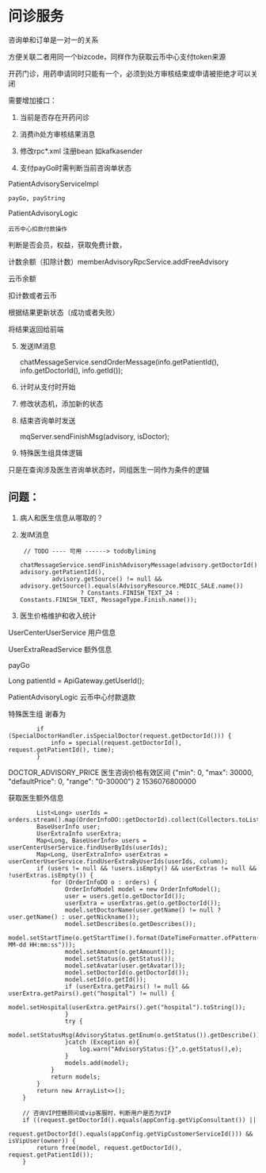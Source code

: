 # 问诊服务

咨询单和订单是一对一的关系

方便关联二者用同一个bizcode，同样作为获取云币中心支付token来源

开药门诊，用药申请同时只能有一个，必须到处方审核结束或申请被拒绝才可以关闭



需要增加接口：

1. 当前是否存在开药问诊

2. 消费ih处方审核结果消息

4. 修改rpc*.xml 注册bean 如kafkasender

5. 支付payGo时需判断当前咨询单状态

PatientAdvisoryServiceImpl

```
payGo, payString
```

PatientAdvisoryLogic

```
云币中心扣款付款操作
```

判断是否会员，权益，获取免费计数，

计数余额（扣除计数）memberAdvisoryRpcService.addFreeAdvisory

云币余额

扣计数或者云币

根据结果更新状态（成功或者失败）

将结果返回给前端

5. 发送IM消息

    chatMessageService.sendOrderMessage(info.getPatientId(), info.getDoctorId(), info.getId());

6. 计时从支付时开始

7. 修改状态机，添加新的状态

8. 结束咨询单时发送

    mqServer.sendFinishMsg(advisory, isDoctor);

2. 特殊医生组具体逻辑

只是在查询涉及医生咨询单状态时，同组医生一同作为条件的逻辑

## 问题：

1. 病人和医生信息从哪取的？

3. 发IM消息

        // TODO ---- 可用 ------> todoByliming
        chatMessageService.sendFinishAdvisoryMessage(advisory.getDoctorId(), advisory.getPatientId(),
                advisory.getSource() != null && advisory.getSource().equals(AdvisoryResource.MEDIC_SALE.name())
                        ? Constants.FINISH_TEXT_24 : Constants.FINISH_TEXT, MessageType.Finish.name());

5. 医生价格维护和收入统计

UserCenterUserService 用户信息

UserExtraReadService 额外信息

payGo

Long patientId = ApiGateway.getUserId();

PatientAdvisoryLogic 云币中心付款退款

特殊医生组
谢春为

            if (SpecialDoctorHandler.isSpecialDoctor(request.getDoctorId())) {
                info = special(request.getDoctorId(), request.getPatientId(), time);
            }
            
DOCTOR_ADVISORY_PRICE	医生咨询价格有效区间	{"min": 0, "max": 30000, "defaultPrice": 0, "range": "0-30000"}	2	1536076800000


获取医生额外信息
```
        List<Long> userIds = orders.stream().map(OrderInfoDO::getDoctorId).collect(Collectors.toList());
        BaseUserInfo user;
        UserExtraInfo userExtra;
        Map<Long, BaseUserInfo> users = userCenterUserService.findUserByIds(userIds);
        Map<Long, UserExtraInfo> userExtras = userCenterUserService.findUserExtraByUserIds(userIds, column);
        if (users != null && !users.isEmpty() && userExtras != null && !userExtras.isEmpty()) {
            for (OrderInfoDO o : orders) {
                OrderInfoModel model = new OrderInfoModel();
                user = users.get(o.getDoctorId());
                userExtra = userExtras.get(o.getDoctorId());
                model.setDoctorName(user.getName() != null ? user.getName() : user.getNickname());
                model.setDescribes(o.getDescribes());
                model.setStartTime(o.getStartTime().format(DateTimeFormatter.ofPattern("yyyy-MM-dd HH:mm:ss")));
                model.setAmount(o.getAmount());
                model.setStatus(o.getStatus());
                model.setAvatar(user.getAvatar());
                model.setDoctorId(o.getDoctorId());
                model.setId(o.getId());
                if (userExtra.getPairs() != null && userExtra.getPairs().get("hospital") != null) {
                    model.setHospital(userExtra.getPairs().get("hospital").toString());
                }
                try {
                    model.setStatusMsg(AdvisoryStatus.getEnum(o.getStatus()).getDescribe());
                }catch (Exception e){
                    log.warn("AdvisoryStatus:{}",o.getStatus(),e);
                }
                models.add(model);
            }
            return models;
        }
        return new ArrayList<>();
    }

```

        // 咨询VIP控糖顾问或vip客服时，判断用户是否为VIP
        if ((request.getDoctorId().equals(appConfig.getVipConsultant()) ||
            request.getDoctorId().equals(appConfig.getVipCustomerServiceId())) && isVipUser(owner)) {
            return free(model, request.getDoctorId(), request.getPatientId());
        }